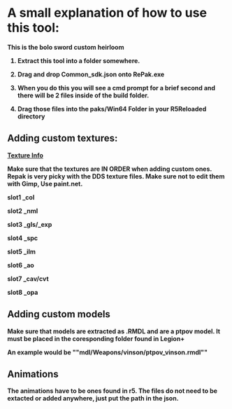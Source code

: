 # A small explanation of how to use this tool:
<b>
This is the bolo sword custom heirloom <b>
 
1. Extract this tool into a folder somewhere. <b>

2. Drag and drop Common_sdk.json onto RePak.exe <b>
  
3. When you do this you will see a cmd prompt for a brief second and there will be 2 files inside of the build folder. <b>
  
4. Drag those files into the paks/Win64 Folder in your R5Reloaded directory <b>
  
## Adding custom textures:

[Texture Info](https://github.com/MCLOLSMAN/common_sdk.rpak/blob/main/Texture%2C%20material%20info.txt) <b>

Make sure that the textures are IN ORDER when adding custom ones.
Repak is very picky with the DDS texture files. Make sure not to edit them with Gimp, Use paint.net.
  

slot1 _col <b>
 
slot2 _nml <b>
 
slot3 _gls/_exp <b>
 
slot4 _spc <b>
 
slot5 _ilm <b>
 
slot6 _ao <b>
 
slot7 _cav/cvt <b>
 
slot8 _opa <b>

## Adding custom models

Make sure that models are extracted as .RMDL and are a ptpov model. <b>
It must be placed in the coresponding folder found in Legion+ <b>

An example would be ""mdl/Weapons/vinson/ptpov_vinson.rmdl""


## Animations
The animations have to be ones found in r5. <b>
The files do not need to be extacted or added anywhere, just put the path in the json. <b>
